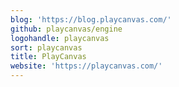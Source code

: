 ```yaml
---
blog: 'https://blog.playcanvas.com/'
github: playcanvas/engine
logohandle: playcanvas
sort: playcanvas
title: PlayCanvas
website: 'https://playcanvas.com/'
---
```

